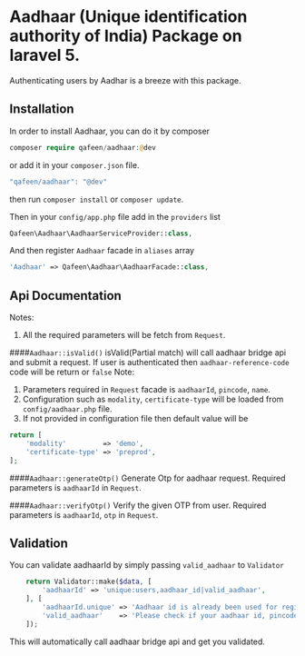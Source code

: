 # Aadhaar (Unique identification authority of India) Package on laravel 5.

Authenticating users by Aadhar is a breeze with this package.

## Installation

In order to install Aadhaar, you can do it by composer
```php
composer require qafeen/aadhaar:@dev
```
or add it in your `composer.json` file.
```js
"qafeen/aadhaar": "@dev"
```
then run `composer install` or `composer update`.

Then in your `config/app.php` file add in the `providers` list
```php
Qafeen\Aadhaar\AadhaarServiceProvider::class,
```

And then register `Aadhaar` facade in `aliases` array
```php
'Aadhaar' => Qafeen\Aadhaar\AadhaarFacade::class,
```

## Api Documentation

Notes:
1. All the required parameters will be fetch from `Request`.

####`Aadhaar::isValid()`
isValid(Partial match) will call aadhaar bridge api and submit a request. If user is authenticated then `aadhaar-reference-code` code will be return or `false`
Note: 
1. Parameters required in `Request` facade is `aadhaarId`, `pincode`, `name`.
2. Configuration such as `modality`, `certificate-type` will be loaded from `config/aadhaar.php` file.
3. If not provided in configuration file then default value will be
```php
return [
    'modality'         => 'demo',
    'certificate-type' => 'preprod',
];
```

####`Aadhaar::generateOtp()`
Generate Otp for aadhaar request.
Required parameters is `aadhaarId` in `Request`.

####`Aadhaar::verifyOtp()`
Verify the given OTP from user.
Required parameters is `aadhaarId`, `otp` in `Request`.

## Validation
You can validate aadhaarId by simply passing `valid_aadhaar` to `Validator`

```php
    return Validator::make($data, [
        'aadhaarId' => 'unique:users,aadhaar_id|valid_aadhaar',
    ], [
        'aadhaarId.unique' => 'Aadhaar id is already been used for registration.',
        'valid_aadhaar'    => 'Please check if your aadhaar id, pincode or name is valid as per your aadhaar card.',
    ]);
```

This will automatically call aadhaar bridge api and get you validated.
